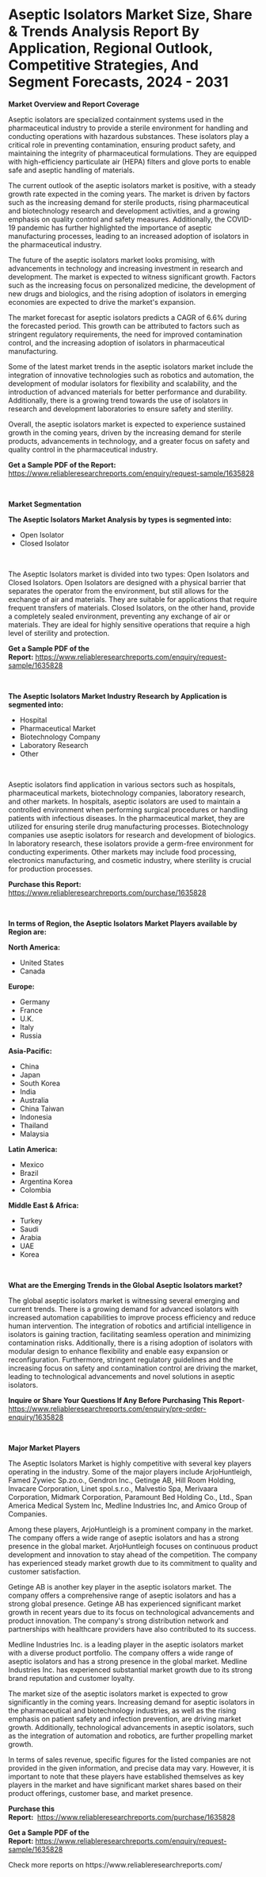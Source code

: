 <p><h1>Aseptic Isolators Market Size, Share & Trends Analysis Report By Application, Regional Outlook, Competitive Strategies, And Segment Forecasts, 2024 - 2031</h1></p><p><strong>Market Overview and Report Coverage</strong></p>
<p><p>Aseptic isolators are specialized containment systems used in the pharmaceutical industry to provide a sterile environment for handling and conducting operations with hazardous substances. These isolators play a critical role in preventing contamination, ensuring product safety, and maintaining the integrity of pharmaceutical formulations. They are equipped with high-efficiency particulate air (HEPA) filters and glove ports to enable safe and aseptic handling of materials.</p><p>The current outlook of the aseptic isolators market is positive, with a steady growth rate expected in the coming years. The market is driven by factors such as the increasing demand for sterile products, rising pharmaceutical and biotechnology research and development activities, and a growing emphasis on quality control and safety measures. Additionally, the COVID-19 pandemic has further highlighted the importance of aseptic manufacturing processes, leading to an increased adoption of isolators in the pharmaceutical industry.</p><p>The future of the aseptic isolators market looks promising, with advancements in technology and increasing investment in research and development. The market is expected to witness significant growth. Factors such as the increasing focus on personalized medicine, the development of new drugs and biologics, and the rising adoption of isolators in emerging economies are expected to drive the market's expansion.</p><p>The market forecast for aseptic isolators predicts a CAGR of 6.6% during the forecasted period. This growth can be attributed to factors such as stringent regulatory requirements, the need for improved contamination control, and the increasing adoption of isolators in pharmaceutical manufacturing.</p><p>Some of the latest market trends in the aseptic isolators market include the integration of innovative technologies such as robotics and automation, the development of modular isolators for flexibility and scalability, and the introduction of advanced materials for better performance and durability. Additionally, there is a growing trend towards the use of isolators in research and development laboratories to ensure safety and sterility.</p><p>Overall, the aseptic isolators market is expected to experience sustained growth in the coming years, driven by the increasing demand for sterile products, advancements in technology, and a greater focus on safety and quality control in the pharmaceutical industry.</p></p>
<p><strong>Get a Sample PDF of the Report:</strong> <a href="https://www.reliableresearchreports.com/enquiry/request-sample/1635828">https://www.reliableresearchreports.com/enquiry/request-sample/1635828</a></p>
<p>&nbsp;</p>
<p><strong>Market Segmentation</strong></p>
<p><strong>The Aseptic Isolators Market Analysis by types is segmented into:</strong></p>
<p><ul><li>Open Isolator</li><li>Closed Isolator</li></ul></p>
<p>&nbsp;</p>
<p><p>The Aseptic Isolators market is divided into two types: Open Isolators and Closed Isolators. Open Isolators are designed with a physical barrier that separates the operator from the environment, but still allows for the exchange of air and materials. They are suitable for applications that require frequent transfers of materials. Closed Isolators, on the other hand, provide a completely sealed environment, preventing any exchange of air or materials. They are ideal for highly sensitive operations that require a high level of sterility and protection.</p></p>
<p><strong>Get a Sample PDF of the Report:</strong>&nbsp;<a href="https://www.reliableresearchreports.com/enquiry/request-sample/1635828">https://www.reliableresearchreports.com/enquiry/request-sample/1635828</a></p>
<p>&nbsp;</p>
<p><strong>The Aseptic Isolators Market Industry Research by Application is segmented into:</strong></p>
<p><ul><li>Hospital</li><li>Pharmaceutical Market</li><li>Biotechnology Company</li><li>Laboratory Research</li><li>Other</li></ul></p>
<p>&nbsp;</p>
<p><p>Aseptic isolators find application in various sectors such as hospitals, pharmaceutical markets, biotechnology companies, laboratory research, and other markets. In hospitals, aseptic isolators are used to maintain a controlled environment when performing surgical procedures or handling patients with infectious diseases. In the pharmaceutical market, they are utilized for ensuring sterile drug manufacturing processes. Biotechnology companies use aseptic isolators for research and development of biologics. In laboratory research, these isolators provide a germ-free environment for conducting experiments. Other markets may include food processing, electronics manufacturing, and cosmetic industry, where sterility is crucial for production processes.</p></p>
<p><strong>Purchase this Report:</strong>&nbsp; <a href="https://www.reliableresearchreports.com/purchase/1635828">https://www.reliableresearchreports.com/purchase/1635828</a></p>
<p>&nbsp;</p>
<p><strong>In terms of Region, the Aseptic Isolators Market Players available by Region are:</strong></p>
<p>
    <p> <strong> North America: </strong>
        <ul>
            <li>United States</li>
            <li>Canada</li>
        </ul>
        </p> 
    <p> <strong> Europe: </strong>
        <ul>
            <li>Germany</li>
            <li>France</li>
            <li>U.K.</li>
            <li>Italy</li>
            <li>Russia</li>
        </ul>
        </p> 
    <p> <strong> Asia-Pacific: </strong>
        <ul>
            <li>China</li>
            <li>Japan</li>
            <li>South Korea</li>
            <li>India</li>
            <li>Australia</li>
            <li>China Taiwan</li>
            <li>Indonesia</li>
            <li>Thailand</li>
            <li>Malaysia</li>
        </ul>
        </p> 
    <p> <strong> Latin America: </strong>
        <ul>
            <li>Mexico</li>
            <li>Brazil</li>
            <li>Argentina Korea</li>
            <li>Colombia</li>
        </ul>
        </p> 
    <p> <strong> Middle East & Africa: </strong>
        <ul>
            <li>Turkey</li>
            <li>Saudi</li>
            <li>Arabia</li>
            <li>UAE</li>
            <li>Korea</li>
        </ul>
    </p>
    </p>
<p>&nbsp;</p>
<p><strong>What are the Emerging Trends in the Global Aseptic Isolators market?</strong></p>
<p><p>The global aseptic isolators market is witnessing several emerging and current trends. There is a growing demand for advanced isolators with increased automation capabilities to improve process efficiency and reduce human intervention. The integration of robotics and artificial intelligence in isolators is gaining traction, facilitating seamless operation and minimizing contamination risks. Additionally, there is a rising adoption of isolators with modular design to enhance flexibility and enable easy expansion or reconfiguration. Furthermore, stringent regulatory guidelines and the increasing focus on safety and contamination control are driving the market, leading to technological advancements and novel solutions in aseptic isolators.</p></p>
<p><strong>Inquire or Share Your Questions If Any Before Purchasing This Report</strong>- <a href="https://www.reliableresearchreports.com/enquiry/pre-order-enquiry/1635828">https://www.reliableresearchreports.com/enquiry/pre-order-enquiry/1635828</a></p>
<p>&nbsp;</p>
<p><strong>Major Market Players</strong></p>
<p><p>The Aseptic Isolators Market is highly competitive with several key players operating in the industry. Some of the major players include ArjoHuntleigh, Famed Zywiec Sp.zo.o., Gendron Inc., Getinge AB, Hill Room Holding, Invacare Corporation, Linet spol.s.r.o., Malvestio Spa, Merivaara Corporation, Midmark Corporation, Paramount Bed Holding Co., Ltd., Span America Medical System Inc, Medline Industries Inc, and Amico Group of Companies.</p><p>Among these players, ArjoHuntleigh is a prominent company in the market. The company offers a wide range of aseptic isolators and has a strong presence in the global market. ArjoHuntleigh focuses on continuous product development and innovation to stay ahead of the competition. The company has experienced steady market growth due to its commitment to quality and customer satisfaction.</p><p>Getinge AB is another key player in the aseptic isolators market. The company offers a comprehensive range of aseptic isolators and has a strong global presence. Getinge AB has experienced significant market growth in recent years due to its focus on technological advancements and product innovation. The company's strong distribution network and partnerships with healthcare providers have also contributed to its success.</p><p>Medline Industries Inc. is a leading player in the aseptic isolators market with a diverse product portfolio. The company offers a wide range of aseptic isolators and has a strong presence in the global market. Medline Industries Inc. has experienced substantial market growth due to its strong brand reputation and customer loyalty.</p><p>The market size of the aseptic isolators market is expected to grow significantly in the coming years. Increasing demand for aseptic isolators in the pharmaceutical and biotechnology industries, as well as the rising emphasis on patient safety and infection prevention, are driving market growth. Additionally, technological advancements in aseptic isolators, such as the integration of automation and robotics, are further propelling market growth.</p><p>In terms of sales revenue, specific figures for the listed companies are not provided in the given information, and precise data may vary. However, it is important to note that these players have established themselves as key players in the market and have significant market shares based on their product offerings, customer base, and market presence.</p></p>
<p><strong>Purchase this Report:</strong>&nbsp;&nbsp;<a href="https://www.reliableresearchreports.com/purchase/1635828">https://www.reliableresearchreports.com/purchase/1635828</a></p>
<p></p>
<p><strong>Get a Sample PDF of the Report:</strong>&nbsp;<a href="https://www.reliableresearchreports.com/enquiry/request-sample/1635828">https://www.reliableresearchreports.com/enquiry/request-sample/1635828</a></p>
<p>Check more reports on https://www.reliableresearchreports.com/</p>